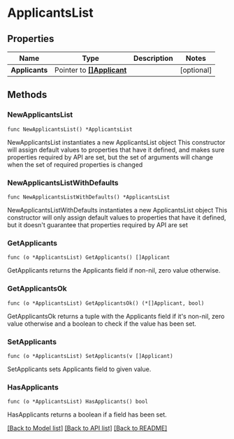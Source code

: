 # ApplicantsList

## Properties

Name | Type | Description | Notes
------------ | ------------- | ------------- | -------------
**Applicants** | Pointer to [**[]Applicant**](Applicant.md) |  | [optional] 

## Methods

### NewApplicantsList

`func NewApplicantsList() *ApplicantsList`

NewApplicantsList instantiates a new ApplicantsList object
This constructor will assign default values to properties that have it defined,
and makes sure properties required by API are set, but the set of arguments
will change when the set of required properties is changed

### NewApplicantsListWithDefaults

`func NewApplicantsListWithDefaults() *ApplicantsList`

NewApplicantsListWithDefaults instantiates a new ApplicantsList object
This constructor will only assign default values to properties that have it defined,
but it doesn't guarantee that properties required by API are set

### GetApplicants

`func (o *ApplicantsList) GetApplicants() []Applicant`

GetApplicants returns the Applicants field if non-nil, zero value otherwise.

### GetApplicantsOk

`func (o *ApplicantsList) GetApplicantsOk() (*[]Applicant, bool)`

GetApplicantsOk returns a tuple with the Applicants field if it's non-nil, zero value otherwise
and a boolean to check if the value has been set.

### SetApplicants

`func (o *ApplicantsList) SetApplicants(v []Applicant)`

SetApplicants sets Applicants field to given value.

### HasApplicants

`func (o *ApplicantsList) HasApplicants() bool`

HasApplicants returns a boolean if a field has been set.


[[Back to Model list]](../README.md#documentation-for-models) [[Back to API list]](../README.md#documentation-for-api-endpoints) [[Back to README]](../README.md)


